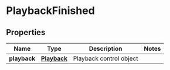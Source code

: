 
# PlaybackFinished

## Properties
Name | Type | Description | Notes
------------ | ------------- | ------------- | -------------
**playback** | [**Playback**](Playback.md) | Playback control object | 



